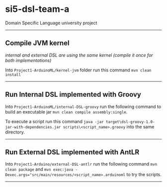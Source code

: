 # si5-dsl-team-a

Domain Specific Language university project

***
## Compile JVM kernel
*internal and external DSL are using the same kernel (compile it once for both implementations)*

Into `Project1-ArduinoML/kernel-jvm` folder run this command `mvn clean install`

***
## Run Internal DSL implemented with Groovy

Into `Project1-ArduinoML/internal-DSL-groovy` run the following command to build an executable jar `mvn clean compile assembly:single`.

To execute a script run this command `java -jar target\dsl-groovy-1.0-jar-with-dependencies.jar scripts\<script_name>.groovy` into the same directory.

***
## Run External DSL implemented with AntLR

Into `Project1-Arduino/external-DSL-antlr` run the following command `mvn clean package` and `mvn exec:java -Dexec.args="src/main/resources/<script_name>.arduinoml` to try the scripts.

***